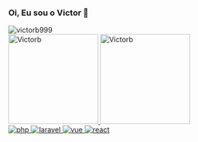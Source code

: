 ### Oi, Eu sou o Victor 👋

<!--
**Victorb999/VIctorb999** is a ✨ _special_ ✨ repository because its `README.md` (this file) appears on your GitHub profile.

Here are some ideas to get you started:

- 🔭 I’m currently working on ...
- 🌱 I’m currently learning ...
- 👯 I’m looking to collaborate on ...
- 🤔 I’m looking for help with ...
- 💬 Ask me about ...
- 📫 How to reach me: ...
- 😄 Pronouns: ...
- ⚡ Fun fact: ...
-->
<img src="https://komarev.com/ghpvc/?username=victorb999&color=green" alt="victorb999" />  
<div>
  <a href="https://victoraraujo.com.br"> 

  <img height="180em" src="https://github-readme-stats.vercel.app/api?username=victorb999&show_icons=true&theme=omni&include_all_commits=true&count_private=true" alt="Victorb"/>
  <img height="180em" src="https://github-readme-stats.vercel.app/api/top-langs/?username=victorb999&layout=compact&show_icons=true&theme=omni" alt="Victorb" /> 
</div>

<div>
  <img src="https://img.shields.io/badge/PHP-777BB4?style=for-the-badge&logo=php&logoColor=white" alt="php" /> 
  <img src="https://img.shields.io/badge/Laravel-FF2D20?style=for-the-badge&logo=laravel&logoColor=white" alt="laravel" /> 
  <img src="https://img.shields.io/badge/Vue.js-35495E?style=for-the-badge&logo=vue.js&logoColor=4FC08D" alt="vue" /> 
  <img src="https://img.shields.io/badge/React-20232A?style=for-the-badge&logo=react&logoColor=61DAFB" alt="react" /> 
</div>
